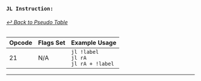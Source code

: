 ### `JL Instruction:`
###### [↩ Back to Pseudo Table](../README.md)

| Opcode | Flags Set    | Example Usage |
|--------|-------------|---------------|
| 21     | N/A | `jl !label` <br> `jl rA` <br> `jl rA + !label` |
---